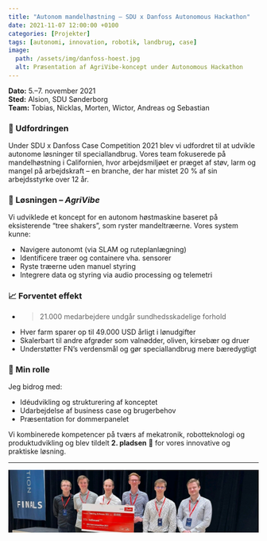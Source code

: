```yaml
---
title: "Autonom mandelhøstning – SDU x Danfoss Autonomous Hackathon"
date: 2021-11-07 12:00:00 +0100
categories: [Projekter]
tags: [autonomi, innovation, robotik, landbrug, case]
image:
  path: /assets/img/danfoss-hoest.jpg
  alt: Præsentation af AgriVibe-koncept under Autonomous Hackathon
---
```


**Dato:** 5.–7. november 2021  
**Sted:** Alsion, SDU Sønderborg  
**Team:** Tobias, Nicklas, Morten, Wictor, Andreas og Sebastian

### 🎯 Udfordringen

Under SDU x Danfoss Case Competition 2021 blev vi udfordret til at udvikle autonome løsninger til speciallandbrug. Vores team fokuserede på mandelhøstning i Californien, hvor arbejdsmiljøet er præget af støv, larm og mangel på arbejdskraft – en branche, der har mistet 20 % af sin arbejdsstyrke over 12 år.

### 🔧 Løsningen – *AgriVibe*

Vi udviklede et koncept for en autonom høstmaskine baseret på eksisterende “tree shakers”, som ryster mandeltræerne. Vores system kunne:

- Navigere autonomt (via SLAM og ruteplanlægning)
- Identificere træer og containere vha. sensorer
- Ryste træerne uden manuel styring
- Integrere data og styring via audio processing og telemetri

### 📈 Forventet effekt

- >21.000 medarbejdere undgår sundhedsskadelige forhold
- Hver farm sparer op til 49.000 USD årligt i lønudgifter
- Skalerbart til andre afgrøder som valnødder, oliven, kirsebær og druer
- Understøtter FN’s verdensmål og gør speciallandbrug mere bæredygtigt

### 🧠 Min rolle

Jeg bidrog med:
- Idéudvikling og strukturering af konceptet
- Udarbejdelse af business case og brugerbehov
- Præsentation for dommerpanelet

Vi kombinerede kompetencer på tværs af mekatronik, robotteknologi og produktudvikling og blev tildelt **2. pladsen** 🥈 for vores innovative og praktiske løsning.

---

![AgriVibe pitch](/assets/img/danfoss-hoest.jpg)
